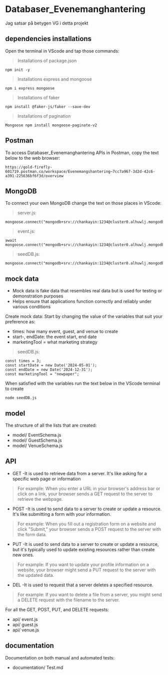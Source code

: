 # Databaser_Evenemanghantering

Jag satsar på betygen VG i detta projekt

## dependencies installations
Open the terminal in VScode and tap those commands:
>Installations of package.json
```
npm init -y
```
>Installations express and mongoose
```
npm i express mongoose
```
>Installations of faker
```
npm install @faker-js/faker --save-dev
```
> Installations of pagination
```
Mongoose npm install mongoose-paginate-v2
```

## Postman
To access Databaser_Evenemanghantering APIs in Postman, copy the text below to the web browser: 
```
https://gold-firefly-601719.postman.co/workspace/Evenemangshantering~7cc7a967-3d2d-42c6-a391-225636bf6f3d/overview
```

## MongoDB
To connect your own MongoDB change the text on those places in VScode:
>server.js:
```
mongoose.connect("mongodb+srv://chankayin:1234@cluster0.alhuwlj.mongodb.net/Evenemanghantering")
```
>event.js:
```
await mongoose.connect("mongodb+srv://chankayin:1234@cluster0.alhuwlj.mongodb.net/Evenemanghantering");
```
>seedDB.js:
```
mongoose.connect("mongodb+srv://chankayin:1234@cluster0.alhuwlj.mongodb.net/Evenemanghantering")
```

## mock data
- Mock data is fake data that resembles real data but is used for testing or demonstration purposes
- Helps ensure that applications function correctly and reliably under various conditions

Create mock data:
Start by changing the value of the variables that suit your preference as: 
- times: how many event, guest, and venue to create
- start-, endDate: the event start, end date
- marketingTool = what marketing strategy
>seedDB.js:
```
const times = 3;
const startDate = new Date('2024-05-01');
const endDate = new Date('2024-12-31');
const marketingTool = "newpaper";
```
When satisfied with the variables run the text below in the VScode terminal to create
```
node seedDB.js
```

## model
The structure of all the lists that are created:
- model/ EventSchema.js
- model/ GuestSchema.js
- model/ VenueSchema.js
  
## API 
- GET -It is used to retrieve data from a server. It's like asking for a specific web page or information
>For example:
When you enter a URL in your browser's address bar or click on a link, your browser sends a GET request to the server to retrieve the webpage.
- POST -It is used to send data to a server to create or update a resource. It's like submitting a form with your information.
>For example:
When you fill out a registration form on a website and click "Submit," your browser sends a POST request to the server with the form data.
- PUT -It is used to send data to a server to create or update a resource, but it's typically used to update existing resources rather than create new ones.
>For example:
If you want to update your profile information on a website, your browser might send a PUT request to the server with the updated data.
- DEL -It is used to request that a server deletes a specified resource.
>For example:
If you want to delete a file from a server, you might send a DELETE request with the filename to the server.

For all the GET, POST, PUT, and DELETE requests:
- api/ event.js
- api/ guest.js
- api/ venue.js

## documentation
Documentation on both manual and automated tests: 
- documentation/ Test.md
